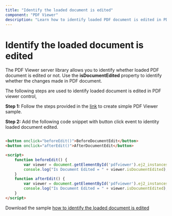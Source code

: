 ```yaml
---
title: "Identify the loaded document is edited"
component: "PDF Viewer"
description: "Learn how to identify loaded PDF document is edited in PDF Viewer server library"
---
```

# Identify the loaded document is edited

The PDF Viewer server library allows you to identify whether loaded PDF document is edited or not. Use the **isDocumentEdited** property to identify whether the changes made in PDF document.

The following steps are used to identify loaded document is edited in PDF viewer control,

**Step 1:** Follow the steps provided in the [link](https://ej2.syncfusion.com/aspnetmvc/documentation/pdfviewer/getting-started/) to create simple PDF Viewer sample.

**Step 2:** Add the following code snippet with button click event to identity loaded document edited.

```html

<button onclick="beforeEdit()">BeforeDocumentEdit</button>
<button onclick="afterEdit()">AfterDocumentEdit</button>

<script>
    function beforeEdit() {
        var viewer = document.getElementById('pdfviewer').ej2_instances[0];
        console.log("Is Document Edited = " + viewer.isDocumentEdited);
    }
    function afterEdit() {
        var viewer = document.getElementById('pdfviewer').ej2_instances[0];
        console.log("Is Document Edited = " + viewer.isDocumentEdited);
    }
</script>

```

Download the sample [how to identify the loaded document is edited](https://www.syncfusion.com/downloads/support/directtrac/general/ze/MVC_SAMPLE-609765609)